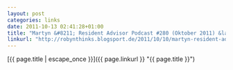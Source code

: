 ```yaml
---
layout: post
categories: links
date: 2011-10-13 02:41:28+01:00
title: "Martyn &#8211; Resident Advisor Podcast #280 (Oktober 2011) &laquo; these are my thoughts"
linkurl: "http://robynthinks.blogsport.de/2011/10/10/martyn-resident-advisor-podcast-280-oktober-2011/"
---
```

[{{ page.title | escape_once }}]({{ page.linkurl }} "{{ page.title }}")

